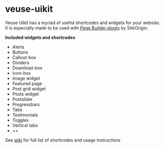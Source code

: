 veuse-uikit
===========

Veuse Uikit has a myriad of useful shortcodes and widgets for your website. It is especially made to be used with <a href="http://wordpress.org/plugins/siteorigin-panels/">Page Builder plugin</a> by SiteOrigin.

<b>Included widgets and shortcodes</b>
- Alerts
- Buttons
- Callout-box
- Dividers
- Download-box
- Icon-box
- Image widget
- Featured page
- Post grid widget
- Posts widget
- Postslider
- Progressbars
- Tabs
- Testimonials
- Toggles
- Vertical tabs
- ++



See <a href="https://github.com/veuse/veuse-uikit/wiki">wiki</a> for full list of shortcodes and usage instructions

